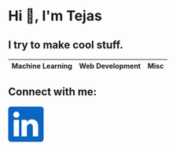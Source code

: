 # Hi 👋, I'm Tejas
## I try to make cool stuff.
Machine Learning | Web Development | Misc
--- | --- | ---

## Connect with me:
<p align="left">
<a href="https://www.linkedin.com/in/tejas-binu-04b493230/" target="blank"><img align="center" src="img/linkedin.png" alt="linkedin"  /></a>
